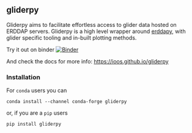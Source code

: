 ## gliderpy

Gliderpy aims to facilitate effortless access to glider data hosted on ERDDAP servers.
Gliderpy is a high level wrapper around [erddapy](https://github.com/ioos/erddapy),
with glider specific tooling and in-built plotting methods.

Try it out on binder [![Binder](https://mybinder.org/badge_logo.svg)](https://github.com/ioos/gliderpy/blob/main/notebooks/00-quick_intro.ipynb)

And check the docs for more info: https://ioos.github.io/gliderpy

### Installation

For `conda` users you can

```shell
conda install --channel conda-forge gliderpy
```

or, if you are a `pip` users

```shell
pip install gliderpy
```

